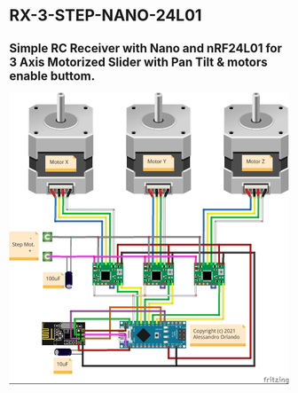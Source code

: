 # RX-3-STEP-NANO-24L01

## Simple RC Receiver with Nano and nRF24L01 for 3 Axis Motorized Slider with Pan Tilt & motors enable buttom.


![Diagram](images/RX_3_STEP_NANO_24L01.jpg)
